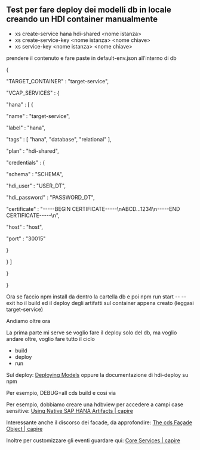 ## Test per fare deploy dei modelli db in locale creando un HDI container manualmente

- xs create-service hana hdi-shared &lt;nome istanza&gt;
- xs create-service-key &lt;nome istanza&gt; &lt;nome chiave&gt;
- xs service-key &lt;nome istanza&gt; &lt;nome chiave&gt;

prendere il contenuto e fare paste in default-env.json all’interno di db

{

"TARGET_CONTAINER" : "target-service",

"VCAP_SERVICES" : {

"hana" : \[ {

"name" : "target-service",

"label" : "hana",

"tags" : \[ "hana", "database", "relational" \],

"plan" : "hdi-shared",

"credentials" : {

"schema" : "SCHEMA",

"hdi_user" : "USER_DT",

"hdi_password" : "PASSWORD_DT",

"certificate" : "-----BEGIN CERTIFICATE-----\\nABCD...1234\\n-----END CERTIFICATE-----\\n",

"host" : "host",

"port" : "30015"

}

} \]

}

}

Ora se faccio npm install da dentro la cartella db e poi npm run start -- --exit ho il build ed il deploy degli artifatti sul container appena creato (leggasi target-service)

Andiamo oltre ora

La prima parte mi serve se voglio fare il deploy solo del db, ma voglio andare oltre, voglio fare tutto il ciclo

- build
- deploy
- run

Sul deploy: [Deploying Models](https://learning.sap.com/learning-journeys/develop-data-models-with-sap-hana-cloud/deploying-models_d1159ed0-e5f4-492a-bf86-59e2314eae2f) oppure la documentazione di hdi-deploy su npm

Per esempio, DEBUG=all cds build e così via

Per esempio, dobbiamo creare una hdbview per accedere a campi case sensitive: [Using Native SAP HANA Artifacts | capire](https://cap.cloud.sap/docs/advanced/hana)

Interessante anche il discorso dei facade, da approfondire: [The cds Façade Object | capire](https://cap.cloud.sap/docs/node.js/cds-facade)

Inoltre per customizzare gli eventi guardare qui: [Core Services | capire](https://cap.cloud.sap/docs/node.js/core-services#srv-on-before-after)